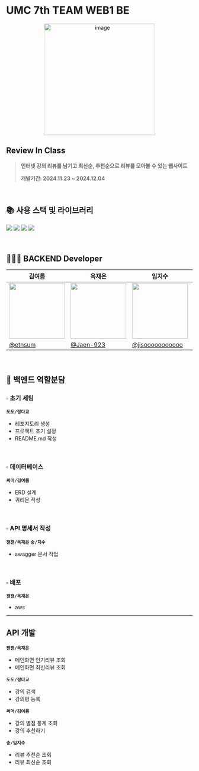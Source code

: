 # UMC 7th TEAM WEB1 BE
<div align="center">
<img width="300" alt="image" src="https://github.com/user-attachments/assets/0b1623ec-91ab-4c14-a5f9-db6f39e4de0a">
</div>

## Review In Class
>  **인터넷 강의 리뷰를 남기고 최신순, 추천순으로 리뷰를 모아볼 수 있는 웹사이트**
> 
> **개발기간: 2024.11.23 ~ 2024.12.04**

<br/>

## 📚 사용 스택 및 라이브러리
<img src="https://img.shields.io/badge/node.js-5FA04E?style=for-the-badge&logo=Node.js&logoColor=white"> <img src="https://img.shields.io/badge/express.js-ffffff?style=for-the-badge&logo=express.js&logoColor=black"> <img src="https://img.shields.io/badge/nodemon-76D04B?style=for-the-badge&logo=Nodemon&logoColor=white">  <img src="https://img.shields.io/badge/MySQL-4479A1?style=for-the-badge&logo=mysql&logoColor=white">

<br/>

## 👩🏻‍💻 BACKEND Developer
| <center>김여름</center>| <center>옥재은</center>| <center>임지수</center>| <center>정다교</center>
| -------------------------------------------------------------------------------------------------- | ------------------------------------------------------------------------------------------------------- | ------------------------------------------------------------------------------------------------- | -------------------------------------------------------------------------------------------------
| <center> <img src="https://github.com/user-attachments/assets/eee96735-8b97-4260-9efa-253442f55bc8" width="150px" /></center> |<center> <img src="https://github.com/user-attachments/assets/c23bed8f-e5b7-4660-9c0d-93be51a0f186" width="150px" /></center> | <center> <img src="https://github.com/user-attachments/assets/8b56eb94-2af5-41e1-a04f-8fa3b7908832" width="150px" /></center> | <center> <img src="https://github.com/user-attachments/assets/d2a1921d-10e3-4aa2-9355-3c590dbda506" width="150px" /></center> |
| [@etnsum](https://github.com/etnsum) |[@Jaen-923](https://github.com/Jaen-923) |[@jisooooooooooo](https://github.com/jisooooooooooo) | [@hyunn0121](https://github.com/hyunn0121) | | |

<br/>

## 📌 백엔드 역할분담
### ▫️ 초기 세팅
**`도도/정다교`**
* 레포지토리 생성
* 프로젝트 초기 설정
* README.md 작성
  
<br/>

### ▫️ 데이터베이스
**`써머/김여름`**
* ERD 설계
* 쿼리문 작성

<br/>

### ▫️ API 명세서 작성
**`잰잰/옥재은`** **`숭/지수`**
* swagger 문서 작업

<br/>

### ▫️ 배포
**`잰잰/옥재은`**
* aws

<hr/>

## API 개발
**`잰잰/옥재은`**
* 메인화면 인기리뷰 조회
* 메인화면 최신리뷰 조회
 
**`도도/정다교`**
* 강의 검색
* 강의평 등록

**`써머/김여름`**
* 강의 별점 통계 조회
* 강의 추천하기

**`숭/임지수`**
* 리뷰 추천순 조회
* 리뷰 최신순 조회

  



